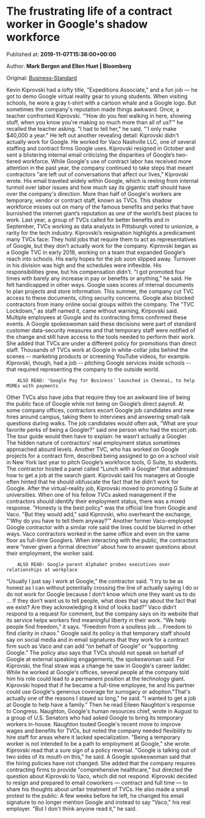 
# The frustrating life of a contract worker in Google's shadow workforce

Published at: **2019-11-07T15:38:00+00:00**

Author: **Mark Bergen and Ellen Huet | Bloomberg**

Original: [Business-Standard](https://www.business-standard.com/article/international/the-frustrating-life-of-a-contract-worker-in-google-s-shadow-workforce-119110701625_1.html)

Kevin Kiprovski had a lofty title, "Expeditions Associate," and a fun job — he got to demo Google virtual reality gear to young students. When visiting schools, he wore a gray t-shirt with a cartoon whale and a Google logo. But sometimes the company's reputation made things awkward. Once, a teacher confronted Kiprovski. “‘How do you feel walking in here, showing stuff, when you know you're making so much more than all of us?’" he recalled the teacher asking.
"I had to tell her," he said, "'I only make $40,000 a year." He left out another revealing detail: Kiprovski didn't actually work for Google.
He worked for Vaco Nashville LLC, one of several staffing and contract firms Google uses. Kiprovski resigned in October and sent a blistering internal email criticizing the disparities of Google’s two-tiered workforce. While Google's use of contract labor has received more attention in the past year, the company continued to take steps that meant contractors "are left out of conversations that affect our lives," Kiprovski wrote. His email traveled widely within Google, which is reeling from internal turmoil over labor issues and how much say its gigantic staff should have over the company's direction.
More than half of Google's workers are temporary, vendor or contract staff, known as TVCs. This shadow workforce misses out on many of the famous benefits and perks that have burnished the internet giant’s reputation as one of the world’s best places to work. Last year, a group of TVCs called for better benefits and in September, TVCs working as data analysts in Pittsburgh voted to unionize, a rarity for the tech industry.
Kiprovski’s resignation highlights a predicament many TVCs face: They hold jobs that require them to act as representatives of Google, but they don’t actually work for the company.
Kiprovski began as a Google TVC in early 2018, working on a team that expanded Google’s reach into schools. His early hopes for the job soon slipped away. Turnover in his division was high and the schedules were inflexible. His responsibilities grew, but his compensation didn't. "I got promoted four times with barely any increase in pay or benefits or anything," he said.
He felt handicapped in other ways. Google uses scores of internal documents to plan projects and store information. This summer, the company cut TVC access to these documents, citing security concerns. Google also blocked contractors from many online social groups within the company. The "TVC Lockdown," as staff named it, came without warning, Kirpovski said. Multiple employees at Google and its contracting firms confirmed these events.
A Google spokeswoman said these decisions were part of standard customer data-security measures and that temporary staff were notified of the change and still have access to the tools needed to perform their work. She added that TVCs are under a different policy for promotions than direct staff.
Thousands of TVCs work at Google in white-collar jobs behind the scenes -- marketing products or screening YouTube videos, for example. Kiprovski, though, had a job -- pitching Google services inside schools -- that required representing the company to the outside world.

        ALSO READ: 'Google Pay for Business' launched in Chennai, to help MSMEs with payments
      
Other TVCs also have jobs that require they toe an awkward line of being the public face of Google while not being on Google’s direct payroll. At some company offices, contractors escort Google job candidates and new hires around campus, taking them to interviews and answering small-talk questions during walks. The job candidates would often ask, “What are your favorite perks of being a Googler?” said one person who had the escort job. The tour guide would then have to explain: he wasn’t actually a Googler.
The hidden nature of contractors’ real employment status sometimes approached absurd levels. Another TVC, who has worked on Google projects for a contract firm, described being assigned to go on a school visit in New York last year to pitch Google’s workforce tools, G Suite, to students. The contractor hosted a panel called “Lunch with a Googler” that addressed how to get a job at the search giant.
Kiprovski said his managers at Google often hinted that he should obfuscate the fact that he didn’t work for Google. After the virtual-reality job, Kiprovski moved to promoting G Suite at universities. When one of his fellow TVCs asked management if the contractors should identify their employment status, there was a mixed response. "Honesty is the best policy" was the official line from Google and Vaco. "But they would add," said Kiprovski, who overheard the exchange, "'Why do you have to tell them anyway?'"
Another former Vaco-employed Google contractor with a similar role said the lines could be blurred in other ways. Vaco contractors worked in the same office and even on the same floor as full-time Googlers. When interacting with the public, the contractors were “never given a formal directive” about how to answer questions about their employment, the worker said.

        ALSO READ: Google parent Alphabet probes executives over relationships at workplace
      
“Usually I just say I work at Google,” the contractor said. “I try to be as honest as I can without potentially crossing the line of actually saying I do or do not work for Google because I don't know which one they want us to do … If they don’t want us to tell people, what does that say about the fact that we exist? Are they acknowledging it kind of looks bad?”
Vaco didn’t respond to a request for comment, but the company says on its website that its service helps workers find meaningful liberty in their work. “We help people find freedom,” it says. “Freedom from a soulless job … Freedom to find clarity in chaos.”
Google said its policy is that temporary staff should say on social media and in email signatures that they work for a contract firm such as Vaco and can add “on behalf of Google” or “supporting Google.” The policy also says that TVCs should not speak on behalf of Google at external speaking engagements, the spokeswoman said.
For Kiprovski, the final straw was a change he saw in Google's career ladder. While he worked at Google's offices, several people at the company told him his role could lead to a permanent position at the technology giant. Kiprovski hoped that if he became a full-time employee, he and his partner could use Google's generous coverage for surrogacy or adoption."That's actually one of the reasons I stayed so long," he said. "I wanted to get a job at Google to help have a family."
Then he read Eileen Naughton's response to Congress. Naughton, Google's human resources chief, wrote in August to a group of U.S. Senators who had asked Google to bring its temporary workers in-house. Naughton touted Google's recent move to improve wages and benefits for TVCs, but noted the company needed flexibility to hire staff for areas where it lacked specialization. "Being a temporary worker is not intended to be a path to employment at Google," she wrote.
Kiprovski read that a sure sign of a policy reversal. "Google is talking out of two sides of its mouth on this," he said. A Google spokeswoman said that the hiring policies have not changed. She added that the company requires contracting firms to provide "comprehensive healthcare," but directed the question about Kiprovski to Vaco, which did not respond.
Kiprovski decided to resign and prepared to email coworkers — contract and full time — to share his thoughts about unfair treatment of TVCs. He also made a small protest to the public: A few weeks before he left, he changed his email signature to no longer mention Google and instead to say "Vaco," his real employer. "But I don't think anyone read it," he said.
